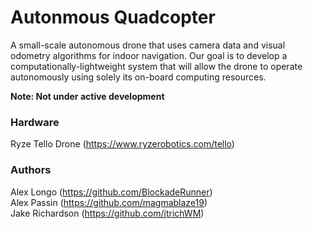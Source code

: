 # Autonmous Quadcopter
A small-scale autonomous drone that uses camera data and visual odometry algorithms for indoor navigation. Our goal is to develop a computationally-lightweight system that will allow the drone to operate autonomously using solely its on-board computing resources.  
  
**Note: Not under active development**  
  
### Hardware
Ryze Tello Drone (https://www.ryzerobotics.com/tello)  

### Authors
Alex Longo (https://github.com/BlockadeRunner)  
Alex Passin (https://github.com/magmablaze19)  
Jake Richardson (https://github.com/jtrichWM)  
